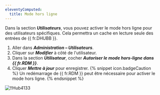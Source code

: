 ```yaml
---
eleventyComputed:
  title: Mode hors ligne
---
```

Dans la section ***Utilisateurs***, vous pouvez activer le mode hors ligne pour des utilisateurs spécifiques. Cela permettra un cache en lecture seule des entrées de {{ fr.DHUBB }}.

1. Aller dans ***Administration – Utilisateurs***.
1. Cliquer sur ***Modifier*** à côté de l'utilisateur.
1. Dans la section ***Utilisateur***, cocher ***Autoriser le mode hors-ligne dans {{ fr.RDM }}***.
1. Cliquer ***Mettre à jour*** pour enregistrer.
{% snippet icon.badgeCaution %}
Un redémarrage de {{ fr.RDM }} peut être nécessaire pour activer le mode hors ligne.
{% endsnippet %}

![!!Hub4133](https://cdnweb.devolutions.net/docs/fr/hub/Hub4133.png)
